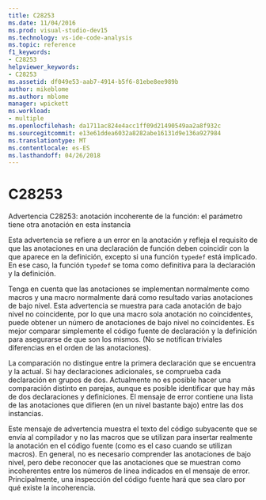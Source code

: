 ```yaml
---
title: C28253
ms.date: 11/04/2016
ms.prod: visual-studio-dev15
ms.technology: vs-ide-code-analysis
ms.topic: reference
f1_keywords:
- C28253
helpviewer_keywords:
- C28253
ms.assetid: df049e53-aab7-4914-b5f6-81ebe8ee989b
author: mikeblome
ms.author: mblome
manager: wpickett
ms.workload:
- multiple
ms.openlocfilehash: da1711ac824e4acc1ff09d21490549aa2a8f932c
ms.sourcegitcommit: e13e61ddea6032a8282abe16131d9e136a927984
ms.translationtype: MT
ms.contentlocale: es-ES
ms.lasthandoff: 04/26/2018
---
```

# <a name="c28253"></a>C28253
Advertencia C28253: anotación incoherente de la función: el parámetro tiene otra anotación en esta instancia

 Esta advertencia se refiere a un error en la anotación y refleja el requisito de que las anotaciones en una declaración de función deben coincidir con la que aparece en la definición, excepto si una función `typedef` está implicado. En ese caso, la función `typedef` se toma como definitiva para la declaración y la definición.

 Tenga en cuenta que las anotaciones se implementan normalmente como macros y una macro normalmente dará como resultado varias anotaciones de bajo nivel. Esta advertencia se muestra para cada anotación de bajo nivel no coincidente, por lo que una macro sola anotación no coincidentes, puede obtener un número de anotaciones de bajo nivel no coincidentes. Es mejor comparar simplemente el código fuente de declaración y la definición para asegurarse de que son los mismos. (No se notifican triviales diferencias en el orden de las anotaciones).

 La comparación no distingue entre la primera declaración que se encuentra y la actual. Si hay declaraciones adicionales, se comprueba cada declaración en grupos de dos. Actualmente no es posible hacer una comparación distinto en parejas, aunque es posible identificar que hay más de dos declaraciones y definiciones.  El mensaje de error contiene una lista de las anotaciones que difieren (en un nivel bastante bajo) entre las dos instancias.

 Este mensaje de advertencia muestra el texto del código subyacente que se envía al compilador y no las macros que se utilizan para insertar realmente la anotación en el código fuente (como es el caso cuando se utilizan macros). En general, no es necesario comprender las anotaciones de bajo nivel, pero debe reconocer que las anotaciones que se muestran como incoherentes entre los números de línea indicados en el mensaje de error. Principalmente, una inspección del código fuente hará que sea claro por qué existe la incoherencia.